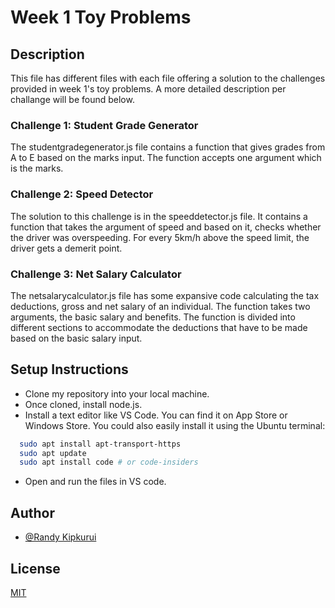 
# Week 1 Toy Problems

## Description

This file has different files with each file offering a solution to the challenges provided in week 1's toy problems. A more detailed description per challange will be found below.


### Challenge 1: Student Grade Generator
The studentgradegenerator.js file contains a function that gives grades from A to E based on the marks input. The function accepts one argument which is the marks.

### Challenge 2: Speed Detector
The solution to this challenge is in the speeddetector.js file. It contains a function that takes the argument of speed and based on it, checks whether the driver was overspeeding. For every 5km/h above the speed limit, the driver gets a demerit point.

### Challenge 3: Net Salary Calculator
The netsalarycalculator.js file has some expansive code calculating the tax deductions, gross and net salary of an individual. The function takes two arguments, the basic salary and benefits. The function is divided into different sections to accommodate the deductions that have to be made based on the basic salary input. 

## Setup Instructions

- Clone my repository into your local machine.
- Once cloned, install node.js.
- Install a text editor like VS Code. You can find it on App Store or Windows Store. You could also easily install it using  the Ubuntu terminal:
```bash
  sudo apt install apt-transport-https
  sudo apt update
  sudo apt install code # or code-insiders

```
- Open and run the files in VS code.




    
## Author

- [@Randy Kipkurui](https://github.com/randy-04)


## License

[MIT](https://github.com/randy-04/phase-1-week-1-toy-problems/blob/main/LICENSE)

